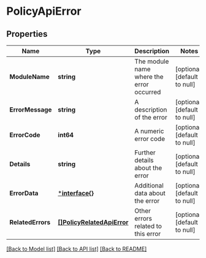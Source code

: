# PolicyApiError

## Properties
Name | Type | Description | Notes
------------ | ------------- | ------------- | -------------
**ModuleName** | **string** | The module name where the error occurred | [optional] [default to null]
**ErrorMessage** | **string** | A description of the error | [optional] [default to null]
**ErrorCode** | **int64** | A numeric error code | [optional] [default to null]
**Details** | **string** | Further details about the error | [optional] [default to null]
**ErrorData** | [***interface{}**](interface{}.md) | Additional data about the error | [optional] [default to null]
**RelatedErrors** | [**[]PolicyRelatedApiError**](PolicyRelatedApiError.md) | Other errors related to this error | [optional] [default to null]

[[Back to Model list]](../README.md#documentation-for-models) [[Back to API list]](../README.md#documentation-for-api-endpoints) [[Back to README]](../README.md)

